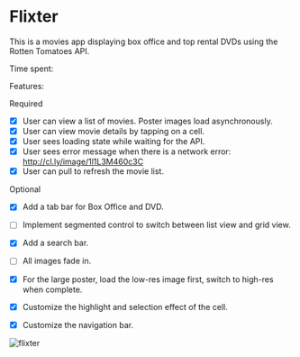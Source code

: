 # Flixter

This is a movies app displaying box office and top rental DVDs using the Rotten Tomatoes API.

Time spent: <Number of hours spent>

Features:

Required

* [x] User can view a list of movies. Poster images load asynchronously.
* [x] User can view movie details by tapping on a cell.
* [x] User sees loading state while waiting for the API.
* [x] User sees error message when there is a network error: http://cl.ly/image/1l1L3M460c3C
* [x] User can pull to refresh the movie list.

Optional

* [x] Add a tab bar for Box Office and DVD.
* [ ] Implement segmented control to switch between list view and grid view.
* [x] Add a search bar.
* [ ] All images fade in.
* [x] For the large poster, load the low-res image first, switch to high-res when complete.
* [x] Customize the highlight and selection effect of the cell.
* [x] Customize the navigation bar.


![flixter](https://cloud.githubusercontent.com/assets/4771383/5897319/910cfaee-a4f7-11e4-873c-822717654e4a.gif)
